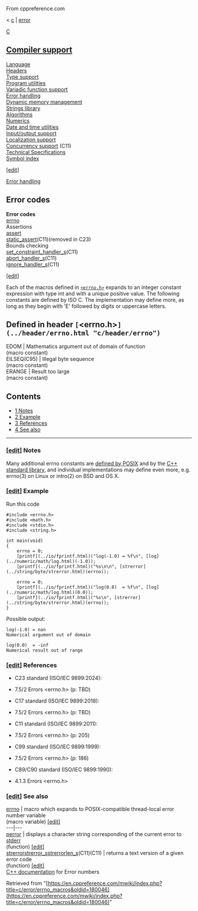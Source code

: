 From cppreference.com

< [c](../../c.html "c")‎ | [error](../error.html "c/error")

[ C](../../c.html "c")

[Compiler support](../compiler_support.html "c/compiler support")  
---  
[Language](../language.html "c/language")  
[Headers](../header.html "c/header")  
[Type support](../types.html "c/types")  
[Program utilities](../program.html "c/program")  
[Variadic function support](../variadic.html "c/variadic")  
[Error handling](../error.html "c/error")  
[Dynamic memory management](../memory.html "c/memory")  
[Strings library](../string.html "c/string")  
[Algorithms](../algorithm.html "c/algorithm")  
[Numerics](../numeric.html "c/numeric")  
[Date and time utilities](../chrono.html "c/chrono")  
[Input/output support](../io.html "c/io")  
[Localization support](../locale.html "c/locale")  
[Concurrency support](../thread.html "c/thread") (C11)  
[Technical Specifications](../experimental.html "c/experimental")  
[Symbol index](../index.html "c/symbol index")  
  
[[edit]](https://en.cppreference.com/mwiki/index.php?title=Template:c/navbar_content&action=edit)

[ Error handling](../error.html "c/error")

Error codes  
---  
**Error codes**  
[errno](errno.html "c/error/errno")  
Assertions  
[assert](assert.html "c/error/assert")  
[static_assert](static_assert.html "c/error/static assert")(C11)(removed in C23)  
Bounds checking  
[set_constraint_handler_s](set_constraint_handler_s.html "c/error/set constraint handler s")(C11)  
[abort_handler_s](abort_handler_s.html "c/error/abort handler s")(C11)  
[ignore_handler_s](ignore_handler_s.html "c/error/ignore handler s")(C11)  
  
[[edit]](https://en.cppreference.com/mwiki/index.php?title=Template:c/error/navbar_content&action=edit)

Each of the macros defined in [`<errno.h>`](../header/errno.html "c/header/errno") expands to an integer constant expression with type int and with a unique positive value. The following constants are defined by ISO C. The implementation may define more, as long as they begin with 'E' followed by digits or uppercase letters. 

Defined in header `[`<errno.h>`](../header/errno.html "c/header/errno")`  
---  
EDOM |  Mathematics argument out of domain of function   
(macro constant)  
EILSEQ(C95) |  Illegal byte sequence   
(macro constant)  
ERANGE |  Result too large   
(macro constant)  
  
## Contents

  * [1 Notes](errno_macros.html#Notes)
  * [2 Example](errno_macros.html#Example)
  * [3 References](errno_macros.html#References)
  * [4 See also](errno_macros.html#See_also)

  
---  
  
### [[edit](https://en.cppreference.com/mwiki/index.php?title=c/error/errno_macros&action=edit&section=1 "Edit section: Notes")] Notes

Many additional errno constants are [defined by POSIX](https://pubs.opengroup.org/onlinepubs/9699919799/basedefs/errno.h.html) and by the [C++ standard library](../../cpp/error/errno_macros.html "cpp/error/errno macros"), and individual implementations may define even more, e.g. errno(3) on Linux or intro(2) on BSD and OS X. 

### [[edit](https://en.cppreference.com/mwiki/index.php?title=c/error/errno_macros&action=edit&section=2 "Edit section: Example")] Example

Run this code
    
    
    #include <errno.h>
    #include <math.h>
    #include <stdio.h>
    #include <string.h>
     
    int main(void)
    {
        errno = 0;
        [printf](../io/fprintf.html)("log(-1.0) = %f\n", [log](../numeric/math/log.html)(-1.0));
        [printf](../io/fprintf.html)("%s\n\n", [strerror](../string/byte/strerror.html)(errno));
     
        errno = 0;
        [printf](../io/fprintf.html)("log(0.0)  = %f\n", [log](../numeric/math/log.html)(0.0));
        [printf](../io/fprintf.html)("%s\n", [strerror](../string/byte/strerror.html)(errno));
    }

Possible output: 
    
    
    log(-1.0) = nan
    Numerical argument out of domain
     
    log(0.0)  = -inf
    Numerical result out of range

### [[edit](https://en.cppreference.com/mwiki/index.php?title=c/error/errno_macros&action=edit&section=3 "Edit section: References")] References

  * C23 standard (ISO/IEC 9899:2024): 



    

  * 7.5/2 Errors <errno.h> (p: TBD) 



  * C17 standard (ISO/IEC 9899:2018): 



    

  * 7.5/2 Errors <errno.h> (p: TBD) 



  * C11 standard (ISO/IEC 9899:2011): 



    

  * 7.5/2 Errors <errno.h> (p: 205) 



  * C99 standard (ISO/IEC 9899:1999): 



    

  * 7.5/2 Errors <errno.h> (p: 186) 



  * C89/C90 standard (ISO/IEC 9899:1990): 



    

  * 4.1.3 Errors <errno.h>



### [[edit](https://en.cppreference.com/mwiki/index.php?title=c/error/errno_macros&action=edit&section=4 "Edit section: See also")] See also

[ errno](errno.html "c/error/errno") |  macro which expands to POSIX-compatible thread-local error number variable  
(macro variable) [[edit]](https://en.cppreference.com/mwiki/index.php?title=Template:c/error/dsc_errno&action=edit)  
---|---  
[ perror](../io/perror.html "c/io/perror") |  displays a character string corresponding of the current error to [stderr](../io/std_streams.html "c/io/std streams")   
(function) [[edit]](https://en.cppreference.com/mwiki/index.php?title=Template:c/io/dsc_perror&action=edit)  
[ strerrorstrerror_sstrerrorlen_s](../string/byte/strerror.html "c/string/byte/strerror")(C11)(C11) |  returns a text version of a given error code   
(function) [[edit]](https://en.cppreference.com/mwiki/index.php?title=Template:c/string/byte/dsc_strerror&action=edit)  
[C++ documentation](../../cpp/error/errno_macros.html "cpp/error/errno macros") for Error numbers  
  
Retrieved from "[https://en.cppreference.com/mwiki/index.php?title=c/error/errno_macros&oldid=180046](https://en.cppreference.com/mwiki/index.php?title=c/error/errno_macros&oldid=180046)" 

